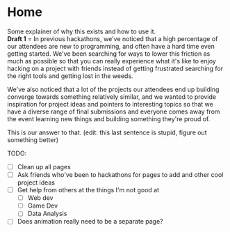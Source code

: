 # Home

Some explainer of why this exists and how to use it. \
**Draft 1** = In previous hackathons, we've noticed that a high percentage of our attendees are new to programming, and often have a hard time even getting started. We've been searching for ways to lower this friction as much as possible so that you can really experience what it's like to enjoy hacking on a project with friends instead of getting frustrated searching for the right tools and getting lost in the weeds.&#x20;

We've also noticed that a lot of the projects our attendees end up building converge towards something relatively similar, and we wanted to provide inspiration for project ideas and pointers to interesting topics so that we have a diverse range of final submissions and everyone comes away from the event learning new things and building something they're proud of.

This is our answer to that. (edit: this last sentence is stupid, figure out something better)&#x20;

TODO:

* [ ] Clean up all pages
* [ ] Ask friends who've been to hackathons for pages to add and other cool project ideas
* [ ] Get help from others at the things I'm not good at&#x20;
  * [ ] Web dev
  * [ ] Game Dev
  * [ ] Data Analysis
* [ ] Does animation really need to be a separate page?&#x20;
